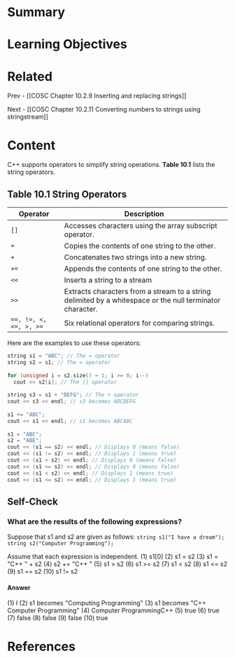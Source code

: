 # Summary

# Learning Objectives

# Related
Prev - [[COSC Chapter 10.2.9 Inserting and replacing strings]]

Next - [[COSC Chapter 10.2.11 Converting numbers to strings using stringstream]]
# Content
C++ supports operators to simplify string operations. **Table 10.1** lists the string operators.

## Table 10.1 **String Operato​rs**

|**Operator**|**Description**|
|---|---|
|`[]`|Accesses characters using the array subscript operator.|
|`=`|Copies the contents of one string to the other.|
|`+`|Concatenates two strings into a new string.|
|`+=`|Appends the contents of one string to the other.|
|`<<`|Inserts a string to a stream|
|`>>`|Extracts characters from a stream to a string delimited by a whitespace or the null terminator character.|
|`==, !=, <, <=, >, >=`|Six relational operators for comparing strings.|

Here are the examples to use these operators:
```cpp
string s1 = "ABC"; // The = operator 
string s2 = s1; // The = operator 
  
for (unsigned i = s2.size() – 1; i >= 0; i--) 
  cout << s2[i]; // The [] operator 
  
string s3 = s1 + "DEFG"; // The + operator 
cout << s3 << endl; // s3 becomes ABCDEFG 
  
s1 += "ABC"; 
cout << s1 << endl; // s1 becomes ABCABC 
  
s1 = "ABC"; 
s2 = "ABE"; 
cout << (s1 == s2) << endl; // Displays 0 (means false) 
cout << (s1 != s2) << endl; // Displays 1 (means true) 
cout << (s1 > s2) << endl; // Displays 0 (means false) 
cout << (s1 >= s2) << endl; // Displays 0 (means false) 
cout << (s1 < s2) << endl; // Displays 1 (means true) 
cout << (s1 <= s2) << endl; // Displays 1 (means true) 
```

## Self-Check
### What are the results of the following expressions?
Suppose that s1 and s2 are given as follows:
`string s1("I have a dream");`
`string s2("Computer Programming");`

Assume that each expression is independent.
(1) s1[0]
(2) s1 = s2
(3) s1 = "C++ " + s2 
(4) s2 += "C++ " 
(5) s1 > s2 
(6) s1 >= s2 
(7) s1 < s2
(8) s1 <= s2
(9) s1 == s2
(10) s1 != s2

#### Answer
(1) I
(2) s1 becomes "Computing Programming"
(3) s1 becomes "C++ Computer Programming"
(4) Computer ProgrammingC++
(5) true
(6) true
(7) false
(8) false
(9) false
(10) true
# References
